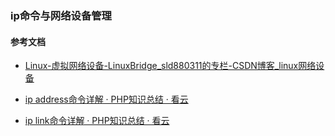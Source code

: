### ip命令与网络设备管理





#### 参考文档

- [Linux-虚拟网络设备-LinuxBridge_sld880311的专栏-CSDN博客_linux网络设备](https://blog.csdn.net/sld880311/article/details/77840343)

- [ip address命令详解 · PHP知识总结 · 看云](https://www.kancloud.cn/chunyu/php_basic_knowledge/2137336)

- [ip link命令详解 · PHP知识总结 · 看云](https://www.kancloud.cn/chunyu/php_basic_knowledge/2137337)


